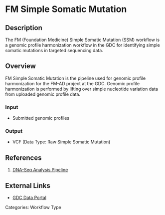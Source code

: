 # FM Simple Somatic Mutation

## Description ##

The FM (Foundation Medicine) Simple Somatic Mutation (SSM) workflow is a genomic profile harmonization workflow in the GDC for identifying simple somatic mutations in targeted sequencing data.

## Overview ##

FM Simple Somatic Mutation is the pipeline used for genomic profile harmonization for the FM-AD project at the GDC. Genomic profile harmonization is performed by lifting over simple nucleotide variation data from uploaded genomic profile data.

### Input

* Submitted genomic profiles

### Output

* VCF (Data Type: Raw Simple Somatic Mutation)

## References ##

1. [DNA-Seq Analysis Pipeline](/Data/Bioinformatics_Pipelines/DNA_Seq_Variant_Calling_Pipeline/)

## External Links ##

* [GDC Data Portal](https://portal.gdc.cancer.gov)

Categories: Workflow Type